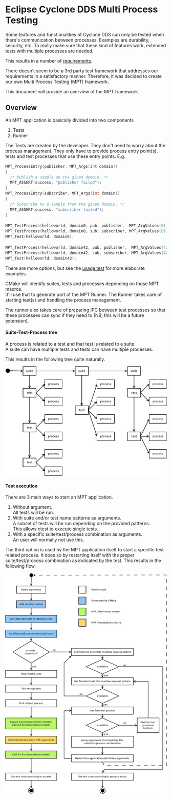 # Eclipse Cyclone DDS Multi Process Testing

Some features and functionalities of Cyclone DDS can only be tested when
there's communication between processes. Examples are durability, security,
etc. To really make sure that these kind of features work, extended tests
with multiple processes are needed.

This results in a number of [requirements](mpt_req.md).

There doesn't seem to be a 3rd party test framework that addresses our
requirements in a satisfactory manner. Therefore, it was decided to create
our own Multi Process Testing (MPT) framework.

This document will provide an overview of the MPT framework.


## Overview

An MPT application is basically divided into two components
1. Tests
2. Runner

The Tests are created by the developer. They don't need to worry about the
process management. They only have to provide process entry point(s), tests
and test processes that use these entry points. E.g.
```cpp
MPT_ProcessEntry(publisher, MPT_Args(int domain))
{
  /* Publish a sample on the given domain. */
  MPT_ASSERT(success, "publisher failed");
}
MPT_ProcessEntry(subscriber, MPT_Args(int domain))
{
  /* Subscribe to a sample from the given domain. */
  MPT_ASSERT(success, "subscriber failed");
}

MPT_TestProcess(helloworld, domain0, pub, publisher,  MPT_ArgValues(0));
MPT_TestProcess(helloworld, domain0, sub, subscriber, MPT_ArgValues(0));
MPT_Test(helloworld, domain0);

MPT_TestProcess(helloworld, domain42, pub, publisher,  MPT_ArgValues(42));
MPT_TestProcess(helloworld, domain42, sub, subscriber, MPT_ArgValues(42));
MPT_Test(helloworld, domain42);
```

There are more options, but see the
[usage test](../../src/mpt/tests/self/usage.c) for more elaborate examples.

CMake will identify suites, tests and processes depending on those MPT
macros.<br>
It'll use that to generate part of the MPT Runner. The Runner takes care
of starting test(s) and handling the process management.

The runner also takes care of preparing IPC between test processes so that
these processes can sync if they need to (NB, this will be a future extension).


#### Suite-Test-Process tree

A process is related to a test and that test is related to a suite.<br>
A suite can have multiple tests and tests can have multiple processes.<br>

This results in the following tree quite naturally.

<img src="pictures/mpt_tree.png" alt="Suite-Test-Process tree">


#### Test execution

There are 3 main ways to start an MPT application.
1. Without argument.<br>
   All tests will be run.
2. With suite and/or test name patterns as arguments.<br>
   A subset of tests will be run depending on the provided patterns.<br>
   This allows ctest to execute single tests.
3. With a specific suite/test/process combination as arguments.<br>
   An user will normally not use this.

The third option is used by the MPT application itself to start a specific
test related process. It does so by restarting itself with the proper
suite/test/process combination as indicated by the test. This results
in the following flow.

<img src="pictures/mpt_flow.png" alt="MPT application flow">

